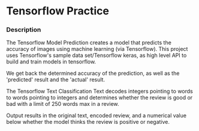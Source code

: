 # Tensorflow Practice

### Description
The Tensorflow Model Prediction creates a model that predicts the accuracy of images using
machine learning (via Tensorflow). This project uses Tensorflow's sample data set/Tensorflow keras, as high level API to build and train models in tensorflow.

We get back the determined accuracy of the prediction, as well as the 'predicted' result and the 'actual' result.


The Tensorflow Text Classification Text decodes integers pointing to words 
to words pointing to integers and determines whether the review is 
good or bad with a limit of 250 words max in a review.

Output results in the original text, encoded review, and a numerical value below whether the model thinks the review is positive or negative.

